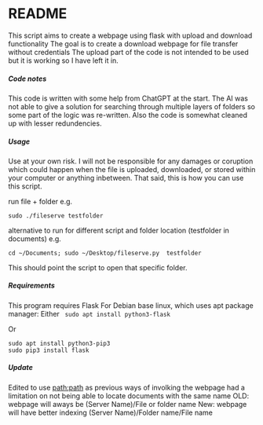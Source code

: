 # README

This script aims to create a webpage using flask with upload and download functionality
The goal is to create a download webpage for file transfer without credentials
The upload part of the code is not intended to be used but it is working so I have left it in.

##### Code notes
This code is written with some help from ChatGPT at the start. The AI was not able to give a solution for searching through multiple layers of folders so some part of the logic was re-written. Also the code is somewhat cleaned up with lesser redundencies.

##### Usage
Use at your own risk. I will not be responsible for any damages or coruption which could happen when the file is uploaded, downloaded, or stored within your computer or anything inbetween. That said, this is how you can use this script.

run file + folder e.g.

```sudo ./fileserve testfolder```

alternative to run for different script and folder location (testfolder in documents) e.g. 

```cd ~/Documents; sudo ~/Desktop/fileserve.py  testfolder```

This should point the script to open that specific folder.

##### Requirements 
This program requires Flask 
For Debian base linux, which uses apt package manager:
Either
``` sudo apt install python3-flask```

Or
```
sudo apt install python3-pip3
sudo pip3 install flask
```


##### Update
Edited to use <path:path> as previous ways of involking the webpage had a limitation on not being able to locate documents with the same name
OLD: webpage will aways be (Server Name)/File or folder name
New: webpage will have better indexing (Server Name)/Folder name/File name

